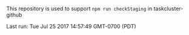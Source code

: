 This repository is used to support `npm run checkStaging` in taskcluster-github

Last run: Tue Jul 25 2017 14:57:49 GMT-0700 (PDT)